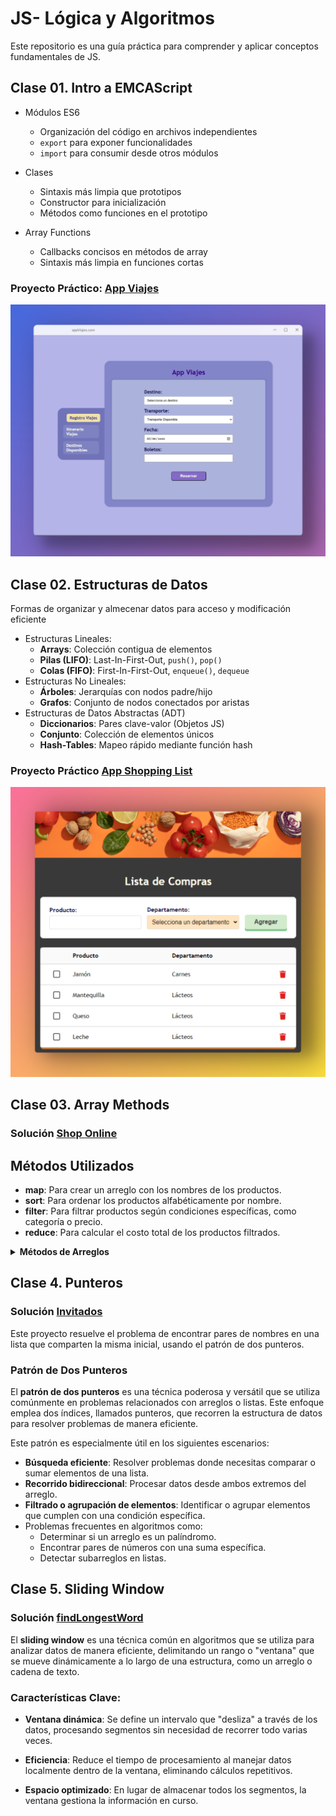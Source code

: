 # JS- Lógica y Algoritmos
Este repositorio es una guía práctica para comprender y aplicar conceptos fundamentales de JS. 

## Clase 01. Intro a EMCAScript

- Módulos ES6
    - Organización del código en archivos independientes
    - `export` para exponer funcionalidades
    - `import` para consumir desde otros módulos

- Clases
    - Sintaxis más limpia que prototipos
    - Constructor para inicialización
    - Métodos como funciones en el prototipo

- Array Functions
    - Callbacks concisos en métodos de array
    - Sintaxis más limpia en funciones cortas

### Proyecto Práctico: [App Viajes](https://github.com/yuleiditho/JS-Logic-Algorithms/tree/main/01-Intro/appViajes)
![landing](/01-Intro/appViajes/assets/media/home.png) 

## Clase 02. Estructuras de Datos

Formas de organizar y almecenar datos para acceso y modificación eficiente

-   Estructuras Lineales:
    -   **Arrays**: Colección contigua de elementos
    -   **Pilas (LIFO)**: Last-In-First-Out, `push()`, `pop()`
    -   **Colas (FIFO)**: First-In-First-Out, `enqueue()`, `dequeue`
-   Estructuras No Lineales:
    -   **Árboles**: Jerarquías con nodos padre/hijo
    -   **Grafos**: Conjunto de nodos conectados por aristas
-   Estructuras de Datos Abstractas (ADT)
    -   **Diccionarios**: Pares clave-valor (Objetos JS)
    -   **Conjunto**: Colección de elementos únicos
    -   **Hash-Tables**: Mapeo rápido mediante función hash

### Proyecto Práctico [App Shopping List](https://github.com/yuleiditho/JS-Logic-Algorithms/tree/main/02-DataStructures/listaCompras)
![lading](/02-DataStructures/listaCompras/img/home.png)

## Clase 03. Array Methods


### Solución [Shop Online](https://github.com/yuleiditho/JS-Logic-Algorithms/tree/main/03-Array-Methods/shopOnline)

## Métodos Utilizados
- **map**: Para crear un arreglo con los nombres de los productos.
- **sort**: Para ordenar los productos alfabéticamente por nombre.
- **filter**: Para filtrar productos según condiciones específicas, como categoría o precio.
- **reduce**: Para calcular el costo total de los productos filtrados.

<details>
<summary><strong> Métodos de Arreglos </strong></summary>

### Métodos de Iteración
- **forEach()**: Ejecuta una función para cada elemento del arreglo.
- **map()**: Crea un nuevo arreglo transformando los elementos del original.

### Métodos de Transformación
- **filter()**: Crea un arreglo con elementos que cumplen una condición.
- **reduce() / reduceRight()**: Combina elementos del arreglo en un solo valor.

### Métodos de Ordenación y Reorganización
- **sort()**: Ordena los elementos del arreglo.
- **reverse()**: Invierte el orden del arreglo.

### Métodos de Búsqueda y Consulta
- **find() / findIndex()**: Encuentra elementos o sus índices según una condición.
- **includes()**: Comprueba si un elemento existe en el arreglo.
- **indexOf() / lastIndexOf()**: Busca la posición de un elemento.

### Métodos de Modificación
- **push() / pop()**: Añade o elimina elementos al final del arreglo.
- **shift() / unshift()**: Añade o elimina elementos al inicio del arreglo.
- **splice()**: Añade, elimina o reemplaza elementos en cualquier posición.

### Métodos de Copia y División
- **slice()**: Devuelve una porción del arreglo.
- **concat()**: Combina varios arreglos en uno solo.

### Métodos de Comprobación
- **every()**: Verifica si todos los elementos cumplen una condición.
- **some()**: Comprueba si al menos un elemento cumple una condición.

### Métodos de Conversión
- **join()**: Convierte el arreglo en una cadena de texto.
- **toString()**: Convierte el arreglo en una representación textual.

</details>

## Clase 4. Punteros

### Solución [Invitados](https://github.com/yuleiditho/JS-Logic-Algorithms/tree/main/04-Punteros/guestEvent)

Este proyecto resuelve el problema de encontrar pares de nombres en una lista que comparten la misma inicial, usando el patrón de dos punteros.

### Patrón de Dos Punteros
El **patrón de dos punteros** es una técnica poderosa y versátil que se utiliza comúnmente en problemas relacionados con arreglos o listas. Este enfoque emplea dos índices, llamados punteros, que recorren la estructura de datos para resolver problemas de manera eficiente.

Este patrón es especialmente útil en los siguientes escenarios:
- **Búsqueda eficiente**: Resolver problemas donde necesitas comparar o sumar elementos de una lista.
- **Recorrido bidireccional**: Procesar datos desde ambos extremos del arreglo.
- **Filtrado o agrupación de elementos**: Identificar o agrupar elementos que cumplen con una condición específica.
- Problemas frecuentes en algoritmos como:
  - Determinar si un arreglo es un palíndromo.
  - Encontrar pares de números con una suma específica.
  - Detectar subarreglos en listas.

## Clase 5. Sliding Window

### Solución [findLongestWord](https://github.com/yuleiditho/JS-Logic-Algorithms/tree/main/05-Sliding-Window/worldTool)

El **sliding window** es una técnica común en algoritmos que se utiliza para analizar datos de manera eficiente, delimitando un rango o "ventana" que se mueve dinámicamente a lo largo de una estructura, como un arreglo o cadena de texto.

### Características Clave:
- **Ventana dinámica**: Se define un intervalo que "desliza" a través de los datos, procesando segmentos sin necesidad de recorrer todo varias veces.

- **Eficiencia**: Reduce el tiempo de procesamiento al manejar datos localmente dentro de la ventana, eliminando cálculos repetitivos.

- **Espacio optimizado**: En lugar de almacenar todos los segmentos, la ventana gestiona la información en curso.


